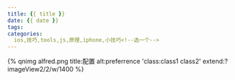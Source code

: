 ```yaml
---
title: {{ title }}
date: {{ date }}
tags:
categories: 
  ios,技巧,tools,js,原理,iphone,小技巧<!--选一个-->
---
```


{% qnimg alfred.png title:配置 alt:preferrence 'class:class1 class2' extend:?imageView2/2/w/1400 %}